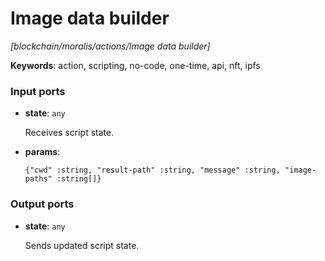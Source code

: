 # Image data builder

_[blockchain/moralis/actions/Image data builder]_

__Keywords__: action, scripting, no-code, one-time, api, nft, ipfs

### Input ports

* __state__: ` any `

    Receives script state.


* __params__: 
    ```
    {"cwd" :string, "result-path" :string, "message" :string, "image-paths" :string[]}
    ```

### Output ports

* __state__: ` any `

    Sends updated script state.

